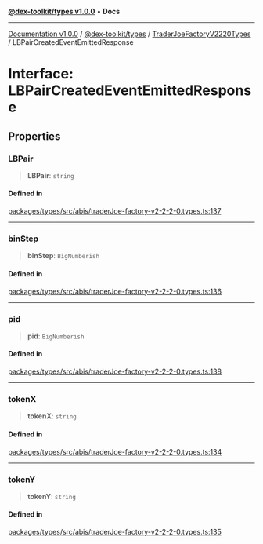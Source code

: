 [**@dex-toolkit/types v1.0.0**](../../../README.md) • **Docs**

***

[Documentation v1.0.0](../../../../../packages.md) / [@dex-toolkit/types](../../../README.md) / [TraderJoeFactoryV2220Types](../README.md) / LBPairCreatedEventEmittedResponse

# Interface: LBPairCreatedEventEmittedResponse

## Properties

### LBPair

> **LBPair**: `string`

#### Defined in

[packages/types/src/abis/traderJoe-factory-v2-2-2-0.types.ts:137](https://github.com/niZmosis/dex-toolkit/blob/3d8b41b44787b30fbea5de3ab4737662ffb61bc8/packages/types/src/abis/traderJoe-factory-v2-2-2-0.types.ts#L137)

***

### binStep

> **binStep**: `BigNumberish`

#### Defined in

[packages/types/src/abis/traderJoe-factory-v2-2-2-0.types.ts:136](https://github.com/niZmosis/dex-toolkit/blob/3d8b41b44787b30fbea5de3ab4737662ffb61bc8/packages/types/src/abis/traderJoe-factory-v2-2-2-0.types.ts#L136)

***

### pid

> **pid**: `BigNumberish`

#### Defined in

[packages/types/src/abis/traderJoe-factory-v2-2-2-0.types.ts:138](https://github.com/niZmosis/dex-toolkit/blob/3d8b41b44787b30fbea5de3ab4737662ffb61bc8/packages/types/src/abis/traderJoe-factory-v2-2-2-0.types.ts#L138)

***

### tokenX

> **tokenX**: `string`

#### Defined in

[packages/types/src/abis/traderJoe-factory-v2-2-2-0.types.ts:134](https://github.com/niZmosis/dex-toolkit/blob/3d8b41b44787b30fbea5de3ab4737662ffb61bc8/packages/types/src/abis/traderJoe-factory-v2-2-2-0.types.ts#L134)

***

### tokenY

> **tokenY**: `string`

#### Defined in

[packages/types/src/abis/traderJoe-factory-v2-2-2-0.types.ts:135](https://github.com/niZmosis/dex-toolkit/blob/3d8b41b44787b30fbea5de3ab4737662ffb61bc8/packages/types/src/abis/traderJoe-factory-v2-2-2-0.types.ts#L135)
